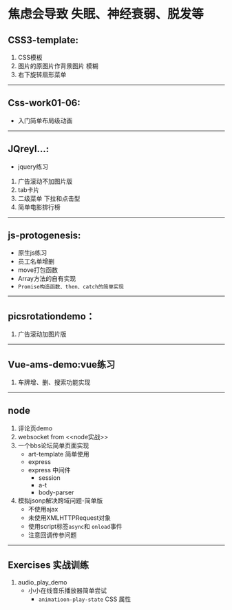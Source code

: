 # 焦虑会导致 失眠、神经衰弱、脱发等
## CSS3-template:
   1. CSS模板
   2. 图片的原图片作背景图片 模糊
   3. 右下旋转扇形菜单
---
##  Css-work01-06:
   - 入门简单布局级动画
---
## JQreyl...:
   - jquery练习
   1. 广告滚动不加图片版
   2. tab卡片
   3. 二级菜单 下拉和点击型
   4. 简单电影排行榜
---
##  js-protogenesis:
   - 原生js练习
   - 员工名单增删
   - move打包函数
   - Array方法的自有实现
   - `Promise构造函数、then、catch的简单实现`
---
## picsrotationdemo：
   1. 广告滚动加图片版
---
## Vue-ams-demo:vue练习
   1. 车牌增、删、搜索功能实现
---
## node
   1. 评论页demo
   2. websocket from <<node实战>>
   3. 一个bbs论坛简单页面实现
      - art-template 简单使用
      - express
      - express 中间件
         + session
         + a-t
         + body-parser
   4. 模拟jsonp解决跨域问题-简单版
      - 不使用ajax
      - 未使用XMLHTTPRequest对象
      - 使用script标签`async`和 `onload`事件
      - 注意回调传参问题
---
## Exercises 实战训练
   1. audio_play_demo
      - 小小在线音乐播放器简单尝试
         + `animatioon-play-state` CSS 属性
